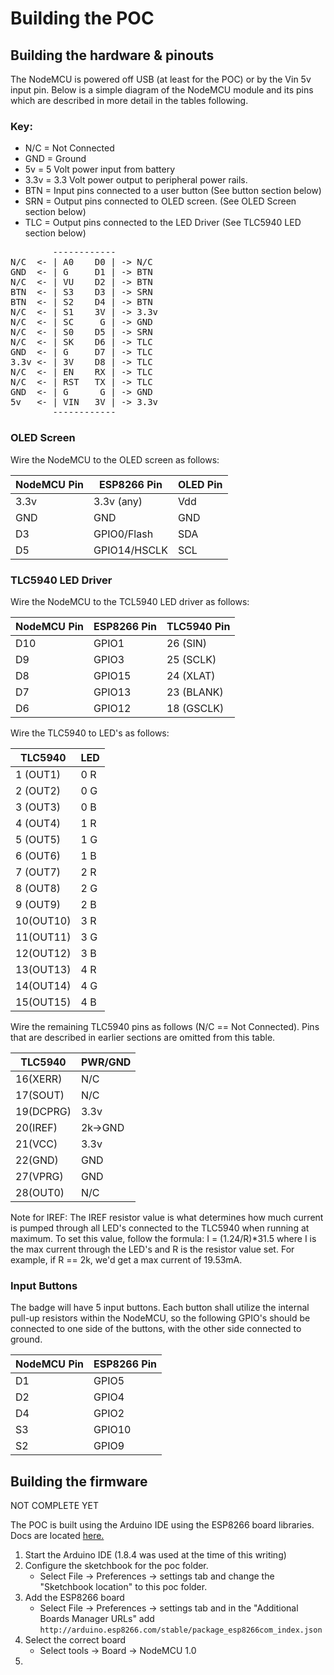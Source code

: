 Building the POC
================

Building the hardware & pinouts
-------------------------------
The NodeMCU is powered off USB (at least for the POC) or by the Vin 5v input 
pin. Below is a simple diagram of the NodeMCU module and its pins which are
described in more detail in the tables following.

### Key:
* N/C  = Not Connected
* GND  = Ground
* 5v   = 5 Volt power input from battery
* 3.3v = 3.3 Volt power output to peripheral power rails.
* BTN  = Input pins connected to a user button (See button section below)
* SRN  = Output pins connected to OLED screen. (See OLED Screen section below)
* TLC  = Output pins connected to the LED Driver (See TLC5940 LED section below)

<pre>
        ------------
N/C  <- | A0    D0 | -> N/C
GND  <- | G     D1 | -> BTN
N/C  <- | VU    D2 | -> BTN
BTN  <- | S3    D3 | -> SRN
BTN  <- | S2    D4 | -> BTN
N/C  <- | S1    3V | -> 3.3v
N/C  <- | SC     G | -> GND
N/C  <- | S0    D5 | -> SRN
N/C  <- | SK    D6 | -> TLC
GND  <- | G     D7 | -> TLC
3.3v <- | 3V    D8 | -> TLC
N/C  <- | EN    RX | -> TLC
N/C  <- | RST   TX | -> TLC
GND  <- | G      G | -> GND
5v   <- | VIN   3V | -> 3.3v
        ------------
</pre>

### OLED Screen

Wire the NodeMCU to the OLED screen as follows:

| NodeMCU Pin | ESP8266 Pin | OLED Pin |
|-------------|-------------|----------|
| 3.3v        | 3.3v (any)  | Vdd      |
| GND         | GND         | GND      |
| D3          | GPIO0/Flash | SDA      |
| D5          | GPIO14/HSCLK| SCL      |

### TLC5940 LED Driver

Wire the NodeMCU to the TCL5940 LED driver as follows:

| NodeMCU Pin | ESP8266 Pin | TLC5940 Pin |
|-------------|-------------|-------------|
| D10         | GPIO1       | 26 (SIN)    |
| D9          | GPIO3       | 25 (SCLK)   |
| D8          | GPIO15      | 24 (XLAT)   |
| D7          | GPIO13      | 23 (BLANK)  |
| D6          | GPIO12      | 18 (GSCLK)  |

Wire the TLC5940 to LED's as follows:

| TLC5940 | LED |
|---------|-----|
|1 (OUT1) | 0 R |
|2 (OUT2) | 0 G |
|3 (OUT3) | 0 B |
|4 (OUT4) | 1 R |
|5 (OUT5) | 1 G |
|6 (OUT6) | 1 B |
|7 (OUT7) | 2 R |
|8 (OUT8) | 2 G |
|9 (OUT9) | 2 B |
|10(OUT10)| 3 R |
|11(OUT11)| 3 G |
|12(OUT12)| 3 B |
|13(OUT13)| 4 R |
|14(OUT14)| 4 G |
|15(OUT15)| 4 B |

Wire the remaining TLC5940 pins as follows (N/C == Not Connected). Pins that are
described in earlier sections are omitted from this table.

| TLC5940 | PWR/GND |
|---------|---------|
|16(XERR) | N/C     |
|17(SOUT) | N/C     |
|19(DCPRG)| 3.3v    |
|20(IREF) | 2k->GND | <- Determines current through all LED's. See note below.
|21(VCC)  | 3.3v    |
|22(GND)  | GND     |
|27(VPRG) | GND     |
|28(OUT0) | N/C     |

Note for IREF:
The IREF resistor value is what determines how much current is pumped through
all LED's connected to the TLC5940 when running at maximum. To set this value, 
follow the formula:
I =  (1.24/R)*31.5
where I is the max current through the LED's and R is the resistor value set. 
For example, if R == 2k, we'd get a max current of 19.53mA.

### Input Buttons

The badge will have 5 input buttons. Each button shall utilize the internal
pull-up resistors within the NodeMCU, so the following GPIO's should be 
connected to one side of the buttons, with the other side connected to ground.

| NodeMCU Pin | ESP8266 Pin |
|-------------|-------------|
| D1          | GPIO5       |
| D2          | GPIO4       |
| D4          | GPIO2       |
| S3          | GPIO10      |
| S2          | GPIO9       |

Building the firmware
---------------------
NOT COMPLETE YET

The POC is built using the Arduino IDE using the ESP8266 board libraries.
Docs are located [here.](https://arduino-esp8266.readthedocs.io/en/latest/)

1. Start the Arduino IDE (1.8.4 was used at the time of this writing)
1. Configure the sketchbook for the poc folder. 
    * Select File -> Preferences -> settings tab and change the "Sketchbook 
    location" to this poc folder.
1. Add the ESP8266 board
    * Select File -> Preferences -> settings tab and in the "Additional Boards
    Manager URLs" add 
    `http://arduino.esp8266.com/stable/package_esp8266com_index.json`
1. Select the correct board
    * Select tools -> Board -> NodeMCU 1.0
1. 
